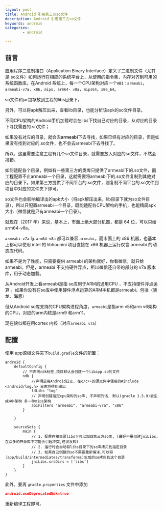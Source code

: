 ```yaml
---
layout: post
title: Android 引用第三方so文件
description: Android 引用第三方so文件
keywords: android
categories: 
        - android

---
```




## 前言

应用程序二进制接口（Application Binary Interface）定义了二进制文件（尤其是.so文件）如何运行在相应的系统平台上，从使用的指令集，内存对齐到可用的系统函数库。在Android 系统上，每一个CPU架构对应一个`ABI：armeabi`，`armeabi-v7a`，`x86`，`mips`，`arm64- v8a`，`mips64`，`x86_64`。

so文件和jar包存放到工程的libs目录下。 

另外，可以将apk解压出来，查看lib目录，也能分析该apk的so文件目录。



不同CPU架构的Android手机加载时会在libs下找自己对应的目录，从对应的目录下寻找需要的.so文件；

如果没有对应的目录，就会去**armeabi**下去寻找，如果已经有对应的目录，但是如果没有找到对应的.so文件，也不会去armeabi下去寻找了。

所以，这里需要注意工程有几个so文件目录，就需要放入对应的so文件，不然会报错。

如何适配各个目录，例如有一些第三方的类库只提供了armeabi下的.so文件，而工程配置不止armeabi一个目录，这就需要将armeabi下的.so文件复制到其他对应的目录下。如果第三方提供了不同平台的.so文件，则复制不同平台的.so文件到项目中对应的文件夹下即可。

so文件也会影响编译出的apk大小（将apk解压出来，lib目录下就为so文件目录），所以只配置armeabi一个目录，既能适配各CPU架构的手机，也能精简apk大小（微信就是只有armeabi一个目录）。



就现在（2017 年）来说，基本上，市面上绝大部分机器，都是 64 位，可以只给 arm64-v8a。

`armeabi-v7a` 与 `arm64-v8a` 都可以兼容 `armeabi`，而市面上的 x86 机器，也基本上都可以使用 intel 的 libhounini 项目直接在 x86 机器上运行仅含 armeabi 的动态库代码。

如果不是为了性能，只需要提供 armeabi 的架构就好，你看微信，就只给 armeabi。但是，armeabi 不支持硬件浮点，所以微信还自带的部分的 v7a 版本库，用于动态加载。

从Android开发上看armeabi是指 so库用于ARM的通用CPU ，不支持硬件浮点运算 。如果你没有在so库中使用硬件浮点运算的ARM手机都是armeabi。包括（骁龙、海思）

但从Android so库支持的CPU架构进程角度，`armeabi`是指arm v5和arm v6架构的CPU，对应的arm内核是arm9 和arm11。

现在貌似都在用cortex 内核（对应`armeabi v7a`）



## 配置

使用 app源根文件夹下`build.gradle`文件的配置：

```
android {
    defaultConfig {
        // 不声明ndk标签,项目默认会创建一个libapp.so的文件
        ndk {
            //声明启用Android日志, 在c/c++的源文件中使用的#include <android/log.h> 日志将得到输出
            ldLibs "log"
            // 声明创建指定cpu架构的so库, 不声明的话, 默认(gradle 1.5.0)会生成4中架构 多一种mips架构
            abiFilters "armeabi", "armeabi-v7a", "x86"
        }

    }

    sourceSets {
        main {
            // 1. 配置在根目录libs下可以加载第三方so库, (最好不要创建jniLibs, 在众多的开源库中可能会引起冲突,还没发现)
            // 2. 运行时会自动将libs目录下的so库拷贝到指定目录
            // 3. 如果自己创建的so不需要重新编译,可以将(app/build/intermediates/transforms)生成的so拷贝到这个目录
            jniLibs.srcDirs = ['libs']
        }    
	}
}
```

此外，要再 `gradle.properties` 文件中添加

```json
android.useDeprecatedNdk=true
```

重新编译工程即可。


